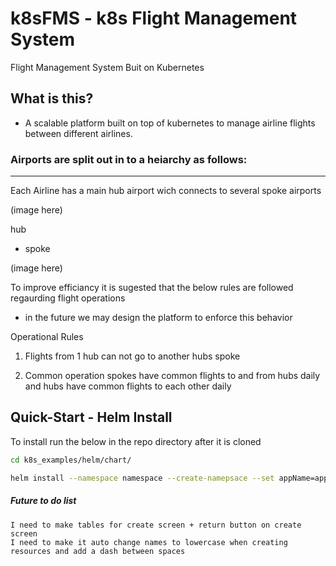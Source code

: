 k8sFMS - k8s Flight Management System
===============================================

Flight Management System Buit on Kubernetes


What is this?
---

- A scalable platform built on top of kubernetes to manage airline flights between different airlines. 

### Airports are split out in to a heiarchy as follows: 
---
Each Airline has a main hub airport wich connects to several spoke airports

(image here)

hub
   -  spoke  

(image here)

To improve efficiancy it is sugested that the below rules are followed regaurding flight operations
  - in the future we may design the platform to enforce this behavior


Operational Rules
1. Flights from 1 hub can not go to another hubs spoke

2. Common operation spokes have common flights to and from hubs daily and hubs have common flights to each other daily


Quick-Start - Helm Install
--------------


To install run the below in the repo directory after it is cloned

```bash
cd k8s_examples/helm/chart/

helm install --namespace namespace --create-namepsace --set appName=appname ./k8sfms
```

##### Future to do list

```
I need to make tables for create screen + return button on create screen
I need to make it auto change names to lowercase when creating resources and add a dash between spaces
```